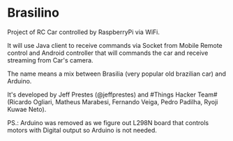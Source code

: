 # Brasilino
Project of RC Car controlled by RaspberryPi via WiFi.

It will use Java client to receive commands via Socket from Mobile Remote control and Android controller that will commands the car and receive streaming from Car's camera.

The name means a mix between Brasilia (very popular old brazilian car) and Arduino.

It's developed by Jeff Prestes (@jeffprestes) and #Things Hacker Team# (Ricardo Ogliari, Matheus Marabesi, Fernando Veiga, Pedro Padilha, Ryoji Kuwae Neto).

PS.: Arduino was removed as we figure out L298N board that controls motors with Digital output so Arduino is not needed.
